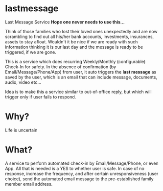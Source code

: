 # lastmessage
Last Message Service
**Hope one never needs to use this...**

Think of those families who lost their loved ones unexpectedly and are now scrambling to find out all his/her bank accounts, investments, insurances, assets to stay afloat. Wouldn't it be nice if we are ready with such information thinking it is our last day and the message is ready to be triggered, if we are gone.

This is a service which does recurring Weekly/Monthly (configurable) Check-In for safety. In the absence of confirmation (by Email/Message/Phone/App) from user, it auto triggers the **last message** as saved by the user, which is an email that can include message, documents, audio, video etc... 

Idea is to make this a service similar to out-of-office reply, but which will trigger only if user fails to respond.

# Why? #
Life is uncertain

# What? #
A service to perform automated check-in by Email/Message/Phone, or even App. All that is needed is a YES to whether user is safe. In case of no response, increase the frequency, and after certain unresponsiveness (user choice), send the automated email message to the pre-established family member email address.
